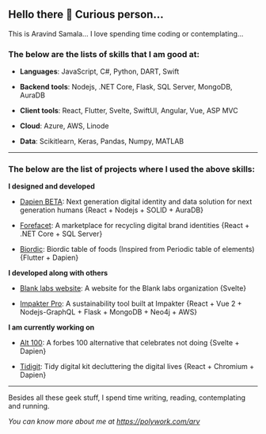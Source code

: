 ## Hello there 👋 Curious person...
This is Aravind Samala...
I love spending time coding or contemplating...

### The below are the lists of skills that I am good at:
* **Languages**: JavaScript, C#, Python, DART, Swift

* **Backend tools**: Nodejs, .NET Core, Flask, SQL Server, MongoDB, AuraDB

* **Client tools**: React, Flutter, Svelte, SwiftUI, Angular, Vue, ASP MVC

* **Cloud**: Azure, AWS, Linode

* **Data**: Scikitlearn, Keras, Pandas, Numpy, MATLAB

---

### The below are the list of projects where I used the above skills:

**I designed and developed**

* [Dapien BETA](https://dapien.com): Next generation digital identity and data solution for next generation humans
{React + Nodejs + SOLID + AuraDB}

* [Forefacet](https://forefacet.com): A marketplace for recycling digital brand identities
{React + .NET Core + SQL Server}

* [Biordic](https://biordic.com): Biordic table of foods (Inspired from Periodic table of elements)
{Flutter + Dapien}

**I developed along with others**

* [Blank labs website](https://blanklabs.org): A website for the Blank labs organization
{Svelte}

* [Impakter Pro](https://pro.impakter.com): A sustainability tool built at Impakter
{React + Vue 2 + Nodejs-GraphQL + Flask + MongoDB + Neo4j + AWS}

**I am currently working on**

* [Alt 100](https://alt100.org): A forbes 100 alternative that celebrates not doing
{Svelte + Dapien}

* [Tidigit](https://tidigit.com): Tidy digital kit decluttering the digital lives
{React + Chromium + Dapien}

---
Besides all these geek stuff, I spend time writing, reading, contemplating and running.

_You can know more about me at https://polywork.com/arv_
  <!--
[![GitHub stats](https://github-readme-stats.vercel.app/api?username=thyaravind&show_icons=true&theme=tokyonight)
	<br />
![Top Langs](https://github-readme-stats.vercel.app/api/top-langs/?username=thyaravind&theme=tokyonight)](url)
-->
